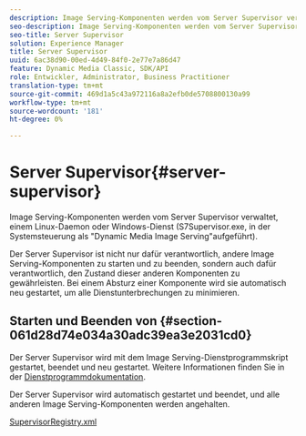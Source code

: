 ```yaml
---
description: Image Serving-Komponenten werden vom Server Supervisor verwaltet, einem Linux-Daemon oder Windows-Dienst (S7Supervisor.exe, in der Systemsteuerung als "Dynamic Media Image Serving"aufgeführt).
seo-description: Image Serving-Komponenten werden vom Server Supervisor verwaltet, einem Linux-Daemon oder Windows-Dienst (S7Supervisor.exe, in der Systemsteuerung als "Dynamic Media Image Serving"aufgeführt).
seo-title: Server Supervisor
solution: Experience Manager
title: Server Supervisor
uuid: 6ac38d90-00ed-4d49-84f0-2e77e7a86d47
feature: Dynamic Media Classic, SDK/API
role: Entwickler, Administrator, Business Practitioner
translation-type: tm+mt
source-git-commit: 469d1a5c43a972116a8a2efb0de5708800130a99
workflow-type: tm+mt
source-wordcount: '181'
ht-degree: 0%

---
```



# Server Supervisor{#server-supervisor}

Image Serving-Komponenten werden vom Server Supervisor verwaltet, einem Linux-Daemon oder Windows-Dienst (S7Supervisor.exe, in der Systemsteuerung als &quot;Dynamic Media Image Serving&quot;aufgeführt).

Der Server Supervisor ist nicht nur dafür verantwortlich, andere Image Serving-Komponenten zu starten und zu beenden, sondern auch dafür verantwortlich, den Zustand dieser anderen Komponenten zu gewährleisten. Bei einem Absturz einer Komponente wird sie automatisch neu gestartet, um alle Dienstunterbrechungen zu minimieren.

## Starten und Beenden von {#section-061d28d74e034a30adc39ea3e2031cd0}

Der Server Supervisor wird mit dem Image Serving-Dienstprogrammskript gestartet, beendet und neu gestartet. Weitere Informationen finden Sie in der [Dienstprogrammdokumentation](../../../is-api/is-utils/utilities/c-location-of-utilities.md#concept-bae61e53344449af978502cac6be8b5f).

Der Server Supervisor wird automatisch gestartet und beendet, und alle anderen Image Serving-Komponenten werden angehalten.

[SupervisorRegistry.xml](../../../is-api/image-serving-api-ref/c-configuration-and-administration/r-server-configuration-files/r-supervisorregistry.md#reference-b55f37a7a7a044d19c1722f5130906c6)
